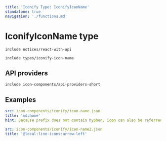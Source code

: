 ```yaml
title: 'Iconify Type: IconifyIconName'
standalone: true
navigation: './functions.md'
```

# IconifyIconName type

`include notices/react-with-api`

`include types/iconify-icon-name`

## API providers

`include icon-components/api-providers-short`

## Examples

```yaml
src: icon-components/iconify/icon-name.json
title: 'md:home'
hint: Because prefix does not contain hyphen, icon can also be referred as 'md-home'
```

```yaml
src: icon-components/iconify/icon-name2.json
title: '@local:line-icons:arrow-left'
```
